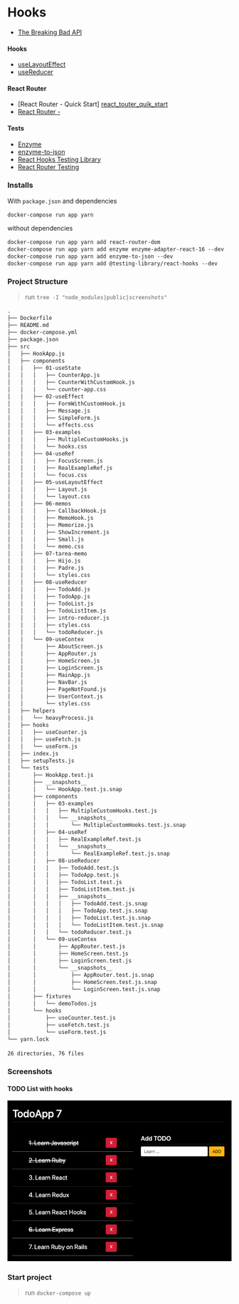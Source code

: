 # Hooks

- [The Breaking Bad API][breakingbadapi]

#### Hooks
- [useLayoutEffect][uselayouteffect]
- [useReducer][usereducer]

#### React Router
- [React Router - Quick Start] [react_touter_quik_start]
- [React Router - <NavLink>][react_router_nav_link]

#### Tests
- [Enzyme][enzymejs]
- [enzyme-to-json][enzyme_to_json]
- [React Hooks Testing Library][react_hooks_testing]
- [React Router Testing][react_router_testing]

[breakingbadapi]: https://breakingbadapi.com/documentation

[uselayouteffect]: https://es.reactjs.org/docs/hooks-reference.html#uselayouteffect
[usereducer]: https://es.reactjs.org/docs/hooks-reference.html#usereducer

[react_touter_quik_start]: https://reacttraining.com/react-router/web/guides/quick-start
[react_router_nav_link]: https://reacttraining.com/react-router/web/api/NavLink

[enzymejs]: https://enzymejs.github.io/enzyme/
[enzyme_to_json]: https://www.npmjs.com/package/enzyme-to-json
[react_hooks_testing]: https://react-hooks-testing-library.com/
[react_router_testing]: https://reacttraining.com/react-router/web/guides/testing

### Installs

With `package.json` and dependencies
```shell
docker-compose run app yarn
```

without dependencies
```shell
docker-compose run app yarn add react-router-dom
docker-compose run app yarn add enzyme enzyme-adapter-react-16 --dev
docker-compose run app yarn add enzyme-to-json --dev
docker-compose run app yarn add @testing-library/react-hooks --dev
```

### Project Structure

> run `tree -I "node_modules|public|screenshots"`
```shell
.
├── Dockerfile
├── README.md
├── docker-compose.yml
├── package.json
├── src
│   ├── HookApp.js
│   ├── components
│   │   ├── 01-useState
│   │   │   ├── CounterApp.js
│   │   │   ├── CounterWithCustomHook.js
│   │   │   └── counter-app.css
│   │   ├── 02-useEffect
│   │   │   ├── FormWithCustomHook.js
│   │   │   ├── Message.js
│   │   │   ├── SimpleForm.js
│   │   │   └── effects.css
│   │   ├── 03-examples
│   │   │   ├── MultipleCustomHooks.js
│   │   │   └── hooks.css
│   │   ├── 04-useRef
│   │   │   ├── FocusScreen.js
│   │   │   ├── RealExampleRef.js
│   │   │   └── focus.css
│   │   ├── 05-useLayoutEffect
│   │   │   ├── Layout.js
│   │   │   └── layout.css
│   │   ├── 06-memos
│   │   │   ├── CallbackHook.js
│   │   │   ├── MemoHook.js
│   │   │   ├── Memorize.js
│   │   │   ├── ShowIncrement.js
│   │   │   ├── Small.js
│   │   │   └── memo.css
│   │   ├── 07-tarea-memo
│   │   │   ├── Hijo.js
│   │   │   ├── Padre.js
│   │   │   └── styles.css
│   │   ├── 08-useReducer
│   │   │   ├── TodoAdd.js
│   │   │   ├── TodoApp.js
│   │   │   ├── TodoList.js
│   │   │   ├── TodoListItem.js
│   │   │   ├── intro-reducer.js
│   │   │   ├── styles.css
│   │   │   └── todoReducer.js
│   │   └── 09-useContex
│   │       ├── AboutScreen.js
│   │       ├── AppRouter.js
│   │       ├── HomeScreen.js
│   │       ├── LoginScreen.js
│   │       ├── MainApp.js
│   │       ├── NavBar.js
│   │       ├── PageNotFound.js
│   │       ├── UserContext.js
│   │       └── styles.css
│   ├── helpers
│   │   └── heavyProcess.js
│   ├── hooks
│   │   ├── useCounter.js
│   │   ├── useFetch.js
│   │   └── useForm.js
│   ├── index.js
│   ├── setupTests.js
│   └── tests
│       ├── HookApp.test.js
│       ├── __snapshots__
│       │   └── HookApp.test.js.snap
│       ├── components
│       │   ├── 03-examples
│       │   │   ├── MultipleCustomHooks.test.js
│       │   │   └── __snapshots__
│       │   │       └── MultipleCustomHooks.test.js.snap
│       │   ├── 04-useRef
│       │   │   ├── RealExampleRef.test.js
│       │   │   └── __snapshots__
│       │   │       └── RealExampleRef.test.js.snap
│       │   ├── 08-useReducer
│       │   │   ├── TodoAdd.test.js
│       │   │   ├── TodoApp.test.js
│       │   │   ├── TodoList.test.js
│       │   │   ├── TodoListItem.test.js
│       │   │   ├── __snapshots__
│       │   │   │   ├── TodoAdd.test.js.snap
│       │   │   │   ├── TodoApp.test.js.snap
│       │   │   │   ├── TodoList.test.js.snap
│       │   │   │   └── TodoListItem.test.js.snap
│       │   │   └── todoReducer.test.js
│       │   └── 09-useContex
│       │       ├── AppRouter.test.js
│       │       ├── HomeScreen.test.js
│       │       ├── LoginScreen.test.js
│       │       └── __snapshots__
│       │           ├── AppRouter.test.js.snap
│       │           ├── HomeScreen.test.js.snap
│       │           └── LoginScreen.test.js.snap
│       ├── fixtures
│       │   └── demoTodos.js
│       └── hooks
│           ├── useCounter.test.js
│           ├── useFetch.test.js
│           └── useForm.test.js
└── yarn.lock

26 directories, 76 files
```

### Screenshots

#### TODO List with hooks

<p align="center">
  <kbd>
    <img src="screenshots/todo-list.png" title="todo list"  width="600px" height="auto">
  </kbd>
</p>

### Start project

> run `docker-compose up`

